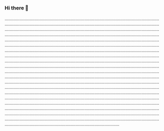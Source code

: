 ### Hi there 👋

............................................................................................................................................................................................................................................................................................................................................................................................................................................................................................................................................................................................................................................................................................................................................................................................................................................................................................................................................................................................................................................................................................................................................................................................................................................................................................................................................................................................................................................................................................................................................................................................................................................................................................................................................................................................................................................................................................................................................................................................................................................................................................................................................................................................................................................................................................................................................................................................................................................................................................................................................................................................................................................................................
